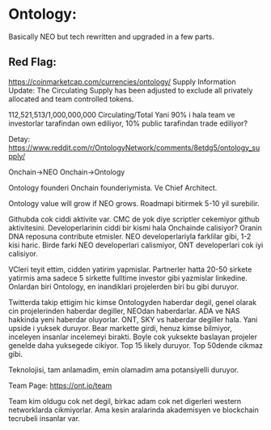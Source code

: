 # Ontology:

Basically NEO but tech rewritten and upgraded in a few parts.

## Red Flag:
https://coinmarketcap.com/currencies/ontology/
Supply Information Update: The Circulating Supply has been adjusted to exclude all privately allocated and team controlled tokens.

112,521,513/1,000,000,000 
Circulating/Total
Yani 90% i hala team ve investorlar tarafindan own ediliyor, 10% public tarafindan trade ediliyor?

Detay: https://www.reddit.com/r/OntologyNetwork/comments/8etdg5/ontology_supply/

Onchain->NEO
Onchain->Ontology

Ontology founderi Onchain founderiymista. Ve Chief Architect. 

Ontology value will grow if NEO grows. Roadmapi bitirmek 5-10 yil surebilir. 

Githubda cok ciddi aktivite var. CMC de yok diye scriptler cekemiyor github aktivitesini.
Developerlarinin ciddi bir kismi hala Onchainde calisiyor? Oranin DNA reposuna contribute etmisler. 
NEO developerlariyla farklilar gibi, 1-2 kisi haric. Birde farki NEO developerlari calismiyor, ONT developerlari cok iyi calisiyor.

VCleri teyit ettim, cidden yatirim yapmislar. Partnerler hatta 20-50 sirkete yatirmis ama sadece 5 sirkette fulltime investor gibi yazmislar linkedine. Onlardan biri Ontology, en inandiklari projelerden biri bu gibi duruyor. 

Twitterda takip ettigim hic kimse Ontologyden haberdar degil, genel olarak cin projelerinden haberdar degiller, NEOdan haberdarlar. ADA ve NAS hakkinda yeni haberdar oluyorlar. ONT, SKY vs haberdar degiller hala. Yani upside i yuksek duruyor. Bear markette girdi, henuz kimse bilmiyor, inceleyen insanlar incelemeyi birakti. Boyle cok yuksekte baslayan projeler genelde daha yuksegede cikiyor. Top 15 likely duruyor. Top 50dende cikmaz gibi. 

Teknolojisi, tam anlamadim, emin olamadim ama potansiyelli duruyor.

Team Page: https://ont.io/team

Team kim oldugu cok net degil, birkac adam cok net digerleri western networklarda cikmiyorlar. Ama kesin aralarinda akademisyen ve blockchain tecrubeli insanlar var. 
